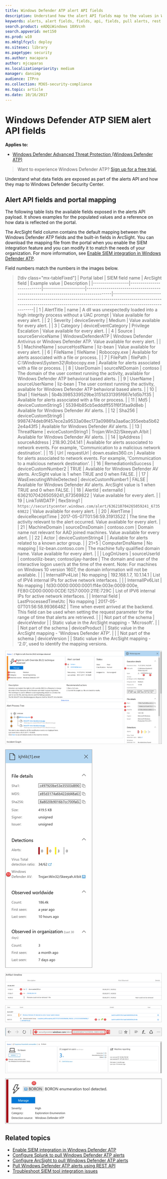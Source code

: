 ```yaml
---
title: Windows Defender ATP alert API fields
description: Understand how the alert API fields map to the values in Windows Defender Security Center
keywords: alerts, alert fields, fields, api, fields, pull alerts, rest api, request, response
search.product: eADQiWindows 10XVcnh
search.appverid: met150
ms.prod: w10
ms.mktglfcycl: deploy
ms.sitesec: library
ms.pagetype: security
ms.author: macapara
author: mjcaparas
ms.localizationpriority: medium
manager: dansimp
audience: ITPro
ms.collection: M365-security-compliance 
ms.topic: article
ms.date: 10/16/2017
---
```


# Windows Defender ATP SIEM alert API fields

**Applies to:**


- [Windows Defender Advanced Threat Protection (Windows Defender ATP)](https://go.microsoft.com/fwlink/p/?linkid=2069559)




>Want to experience Windows Defender ATP? [Sign up for a free trial.](https://www.microsoft.com/en-us/WindowsForBusiness/windows-atp?ocid=docs-wdatp-apiportalmapping-abovefoldlink) 

Understand what data fields are exposed as part of the alerts API and how they map to Windows Defender Security Center.


##	Alert API fields and portal mapping
The following table lists the available fields exposed in the alerts API payload. It shows examples for the populated values and a reference on how data is reflected on the portal.


The ArcSight field column contains the default mapping between the Windows Defender ATP fields and the built-in fields in ArcSight. You can download the mapping file from the portal when you enable the SIEM integration feature and you can modify it to match the  needs of your organization. For more information, see [Enable SIEM integration in Windows Defender ATP](enable-siem-integration-windows-defender-advanced-threat-protection.md).

Field numbers match the numbers in the images below.

> [!div class="mx-tableFixed"]
| Portal   label   | SIEM field name           | ArcSight field      | Example value                                                                      | Description                                                                                                                                                                    |
|------------------|---------------------------|---------------------|------------------------------------------------------------------------------------|--------------------------------------------------------------------------------------------------------------------------------------------------------------------------------|
| 1                | AlertTitle                | name                | A dll was unexpectedly loaded into   a high integrity process without a UAC prompt | Value available for every alert.                                                                                                                                               |
| 2                | Severity                  | deviceSeverity      | Medium                                                                             | Value available for every alert.                                                                                                                                               |
| 3                | Category                  | deviceEventCategory | Privilege Escalation                                                               | Value available for every alert.                                                                                                                                               |
| 4                | Source                    | sourceServiceName   | WindowsDefenderATP                                                                 | Windows Defender Antivirus or   Windows Defender ATP. Value available for every alert.                                                                                         |
| 5                | MachineName               | sourceHostName      | liz-bean                                                                           | Value available for every alert.                                                                                                                                               |
| 6                | FileName                  | fileName            | Robocopy.exe                                                                       | Available for alerts associated   with a file or process.                                                                                                                      |
| 7                | FilePath                  | filePath            | C:\Windows\System32\Robocopy.exe                                                   | Available for alerts associated   with a file or process.                                                                                                                     |
| 8                | UserDomain                | sourceNtDomain      | contoso                                                                            | The domain of the user context   running the activity, available for Windows Defender ATP behavioral based   alerts.                                                           |
| 9                | UserName                  | sourceUserName      | liz-bean                                                                           | The user context running the   activity, available for Windows Defender ATP behavioral based alerts.                                                                           |
| 10               | Sha1                      | fileHash            | 5b4b3985339529be3151d331395f667e1d5b7f35                                           | Available for alerts associated   with a file or process.                                                                                                                      |
| 11               | Md5                       | deviceCustomString5 | 55394b85cb5edddff551f6f3faa9d8eb                                                   | Available for Windows Defender AV   alerts.                                                                                                                                    |
| 12               | Sha256                    | deviceCustomString6 | 9987474deb9f457ece2a9533a08ec173a0986fa3aa6ac355eeba5b622e4a43f5                   | Available for Windows Defender AV   alerts.                                                                                                                                    |
| 13               | ThreatName                | eviceCustomString1  | Trojan:Win32/Skeeyah.A!bit                                                         | Available for Windows Defender AV   alerts.                                                                                                                                    |
| 14               | IpAddress                 | sourceAddress       | 218.90.204.141                                                                     | Available for alerts associated   to network events. For example, 'Communication to a malicious network   destination'.                                                        |
| 15               | Url                       | requestUrl          | down.esales360.cn                                                                  | Available for alerts associated to   network events. For example, 'Communication to a malicious network   destination'.                                                         |
| 16               | RemediationIsSuccess      | deviceCustomNumber2 | TRUE                                                                               | Available for Windows Defender AV   alerts. ArcSight value is 1 when TRUE and 0 when FALSE.                                                                                    |
| 17               | WasExecutingWhileDetected | deviceCustomNumber1 | FALSE                                                                              | Available for Windows Defender AV   alerts. ArcSight value is 1 when TRUE and 0 when FALSE.                                                                                    |
| 18               | AlertId                   | externalId          | 636210704265059241_673569822                                                       | Value available for every alert.                                                                                                                                               |
| 19               | LinkToWDATP               | flexString1         | `https://securitycenter.windows.com/alert/636210704265059241_673569822`            | Value available for every alert.                                                                                                                                               |
| 20               | AlertTime                 | deviceReceiptTime   | 2017-05-07T01:56:59.3191352Z                                                       | The time the activity relevant to   the alert occurred. Value available for every alert.                                                                                       |
| 21               | MachineDomain             | sourceDnsDomain     | contoso.com                                                                        | Domain name not relevant for AAD   joined machines. Value available for every alert.                                                                                           |
| 22               | Actor                     | deviceCustomString4 |                                                                                    | Available for alerts related to a   known actor group.                                                                                                                         |
| 21+5             | ComputerDnsName           | No mapping          | liz-bean.contoso.com                                                               | The machine fully qualified   domain name. Value available for every alert.                                                                                                    |
|                  | LogOnUsers                | sourceUserId        | contoso\liz-bean;   contoso\jay-hardee                                             | The domain and user of the   interactive logon user/s at the time of the event. Note: For machines on   Windows 10 version 1607, the domain information will not be available. |
|                  | InternalIPv4List          | No mapping          | 192.168.1.7, 10.1.14.1                                                             | List of IPV4 internal IPs for active network interfaces.                                                                                                                                                                               |
|                  | InternalIPv6List          | No mapping          | fd30:0000:0000:0001:ff4e:003e:0009:000e,   FE80:CD00:0000:0CDE:1257:0000:211E:729C | List of IPV6 internal IPs for active network interfaces.                                                                                                                                                                               |
| Internal   field | LastProcessedTimeUtc      | No mapping          | 2017-05-07T01:56:58.9936648Z                                                       | Time when event arrived at the   backend. This field can be used when setting the request parameter for the   range of time that alerts are retrieved.                         |
|                  | Not part of the schema    | deviceVendor        |                                                                                    | Static value in the ArcSight   mapping - 'Microsoft'.                                                                                                                          |
|                  | Not part of the schema    | deviceProduct       |                                                                                    | Static value in the ArcSight   mapping - 'Windows Defender ATP'.                                                                                                               |
|                  | Not part of the schema    | deviceVersion       |                                                                                    | Static value in the ArcSight   mapping - '2.0', used to identify the mapping versions.                                                                                         


![Image of alert with numbers](images/atp-alert-page.png)

![Image of alert details pane with numbers](images/atp-siem-mapping13.png)

![Image of artifact timeline with numbers](images/atp-siem-mapping3.png)

![Image of artifact timeline with numbers](images/atp-siem-mapping4.png)

![Image machine view](images/atp-mapping6.png)

![Image browser URL](images/atp-mapping5.png)

![Image actor alert](images/atp-mapping7.png)


## Related topics
- [Enable SIEM integration in Windows Defender ATP](enable-siem-integration-windows-defender-advanced-threat-protection.md)
- [Configure Splunk to pull Windows Defender ATP alerts](configure-splunk-windows-defender-advanced-threat-protection.md)
- [Configure ArcSight to pull Windows Defender ATP alerts](configure-arcsight-windows-defender-advanced-threat-protection.md)
- [Pull Windows Defender ATP alerts using REST API](pull-alerts-using-rest-api-windows-defender-advanced-threat-protection.md)
- [Troubleshoot SIEM tool integration issues](troubleshoot-siem-windows-defender-advanced-threat-protection.md)
